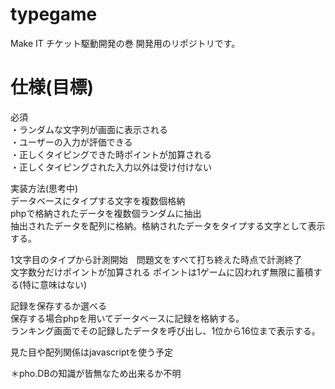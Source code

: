 # typegame
Make IT チケット駆動開発の巻 開発用のリポジトリです。

# 仕様(目標)
必須<br>
  ・ランダムな文字列が画面に表示される<br>
  ・ユーザーの入力が評価できる<br>
  ・正しくタイピングできた時ポイントが加算される<br>
  ・正しくタイピングされた入力以外は受け付けない<br>
  
 実装方法(思考中)<br>
 データベースにタイプする文字を複数個格納<br>
 phpで格納されたデータを複数個ランダムに抽出<br>
 抽出されたデータを配列に格納。格納されたデータをタイプする文字として表示する。<br>
 
 1文字目のタイプから計測開始　問題文をすべて打ち終えた時点で計測終了<br>
 文字数分だけポイントが加算される
 ポイントは1ゲームに囚われず無限に蓄積する(特に意味はない)
 
 記録を保存するか選べる<br>
 保存する場合phpを用いてデータベースに記録を格納する。<br>
 ランキング画面でその記録したデータを呼び出し、1位から16位まで表示する。<br>
 
 見た目や配列関係はjavascriptを使う予定<br>
 
 ＊pho.DBの知識が皆無なため出来るか不明　<br>


